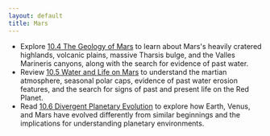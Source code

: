 ```yaml
---
layout: default
title: Mars
---
```


- Explore [10.4 The Geology of Mars](https://openstax.org/books/astronomy-2e/pages/10-4-the-geology-of-mars) to learn about Mars's heavily cratered highlands, volcanic plains, massive Tharsis bulge, and the Valles Marineris canyons, along with the search for evidence of past water.
- Review [10.5 Water and Life on Mars](https://openstax.org/books/astronomy-2e/pages/10-5-water-and-life-on-mars) to understand the martian atmosphere, seasonal polar caps, evidence of past water erosion features, and the search for signs of past and present life on the Red Planet.
- Read [10.6 Divergent Planetary Evolution](https://openstax.org/books/astronomy-2e/pages/10-6-divergent-planetary-evolution) to explore how Earth, Venus, and Mars have evolved differently from similar beginnings and the implications for understanding planetary environments.
